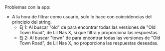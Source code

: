 Problemas con la app:

- A la hora de filtrar como usuario, solo lo hace con coincidencias del principio del string.
  - Ej 1: Al buscar "old" de para encontrar todas las versiones de "Old Town Road", de Lil Nas X, si que filtra y proporciona las respuestas.
  - Ej 2: Al buscar "town" de para encontrar todas las versiones de "Old Town Road", de Lil Nas X, no proporciona las respuestas deseadas.
